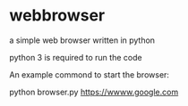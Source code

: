 # webbrowser
a simple web browser written in python

python 3 is required to run the code

An example commond to start the browser: 

python browser.py https://wwww.google.com
